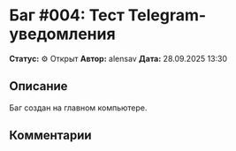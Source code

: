 # Баг #004: Тест Telegram-уведомления

**Статус:** ⚙️ Открыт
**Автор:** alensav
**Дата:** 28.09.2025 13:30

## Описание
Баг создан на главном компьютере.

## Комментарии

